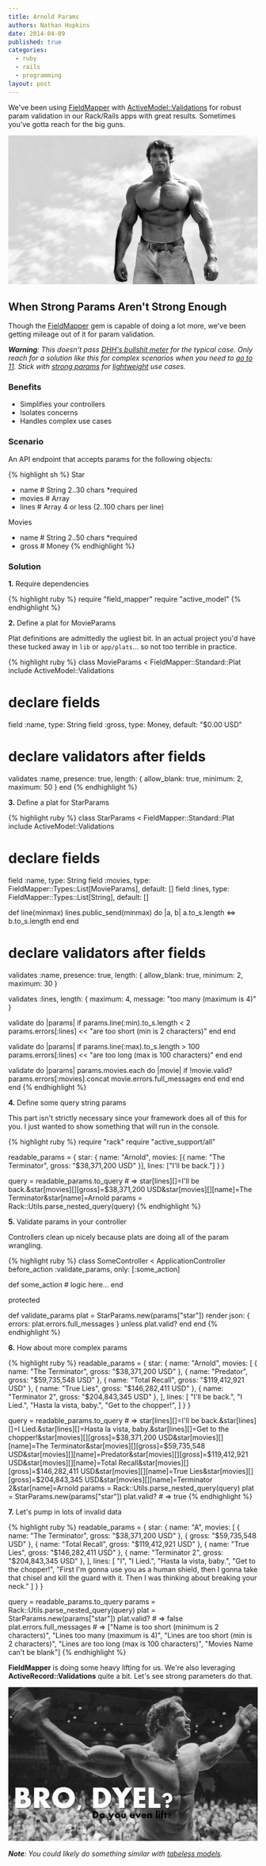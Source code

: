 ```yaml
---
title: Arnold Params
authors: Nathan Hopkins
date: 2014-04-09
published: true
categories:
  - ruby
  - rails
  - programming
layout: post
---
```


We've been using [FieldMapper](https://github.com/hopsoft/field_mapper)
with [ActiveModel::Validations](http://edgeguides.rubyonrails.org/active_record_validations.html)
for robust param validation in our Rack/Rails apps with great results.
Sometimes you've gotta reach for the big guns.

![Arnold](/public/images/arnold.jpg)

## When Strong Params Aren't Strong Enough

Though the [FieldMapper](https://github.com/hopsoft/field_mapper) gem
is capable of doing a lot more, we've been getting mileage
out of it for param validation.

*__Warning__: This doesn't pass [DHH's bullshit meter](http://david.heinemeierhansson.com/2012/the-parley-letter.html) for the typical case.*
*Only reach for a solution like this for complex scenarios when you need to [go to 11](http://youtu.be/4xgx4k83zzc).*
*Stick with [strong params](http://guides.rubyonrails.org/action_controller_overview.html#strong-parameters) for [lightweight](http://youtu.be/HHZhw94C5vQ) use cases.*

### Benefits

- Simplifies your controllers
- Isolates concerns
- Handles complex use cases

### Scenario

An API endpoint that accepts params for the following objects:

{% highlight sh %}
Star
- name   # String        2..30 chars *required
- movies # Array<Movie>
- lines  # Array<String> 4 or less (2..100 chars per line)

Movies
- name  # String 2..50 chars *required
- gross # Money
{% endhighlight %}

### Solution

__1\.__ Require dependencies

{% highlight ruby %}
require "field_mapper"
require "active_model"
{% endhighlight %}

__2\.__ Define a plat for MovieParams

Plat definitions are admittedly the ugliest bit.
In an actual project you'd have these tucked away in `lib` or `app/plats`...
so not too terrible in practice.

{% highlight ruby %}
class MovieParams < FieldMapper::Standard::Plat
  include ActiveModel::Validations

  # declare fields
  field :name,  type: String
  field :gross, type: Money, default: "$0.00 USD"

  # declare validators after fields
  validates :name,
    presence: true,
    length: { allow_blank: true, minimum: 2, maximum: 50 }
end
{% endhighlight %}

__3\.__ Define a plat for StarParams

{% highlight ruby %}
class StarParams < FieldMapper::Standard::Plat
  include ActiveModel::Validations

  # declare fields
  field :name,   type: String
  field :movies, type: FieldMapper::Types::List[MovieParams], default: []
  field :lines,  type: FieldMapper::Types::List[String],      default: []

  def line(minmax)
    lines.public_send(minmax) do |a, b|
      a.to_s.length <=> b.to_s.length
    end
  end

  # declare validators after fields
  validates :name,
    presence: true,
    length: { allow_blank: true, minimum: 2, maximum: 30 }

  validates :lines, length: { maximum: 4, message: "too many (maximum is 4)" }

  validate do |params|
    if params.line(:min).to_s.length < 2
      params.errors[:lines] << "are too short (min is 2 characters)"
    end
  end

  validate do |params|
    if params.line(:max).to_s.length > 100
      params.errors[:lines] << "are too long (max is 100 characters)"
    end
  end

  validate do |params|
    params.movies.each do |movie|
      if !movie.valid?
        params.errors[:movies].concat movie.errors.full_messages
      end
    end
  end
end
{% endhighlight %}

__4\.__ Define some query string params

This part isn't strictly necessary since your framework does all of this for you.
I just wanted to show something that will run in the console.

{% highlight ruby %}
require "rack"
require "active_support/all"

readable_params = {
  star: {
    name: "Arnold",
    movies: [{ name: "The Terminator", gross: "$38,371,200 USD" }],
    lines: ["I'll be back."]
  }
}

query = readable_params.to_query # => star[lines][]=I'll be back.&star[movies][][gross]=$38,371,200 USD&star[movies][][name]=The Terminator&star[name]=Arnold
params = Rack::Utils.parse_nested_query(query)
{% endhighlight %}

__5\.__ Validate params in your controller

Controllers clean up nicely because plats are doing all of the param wrangling.

{% highlight ruby %}
class SomeController < ApplicationController
  before_action :validate_params, only: [:some_action]

  def some_action
    # logic here...
  end

  protected

  def validate_params
    plat = StarParams.new(params["star"])
    render json: { errors: plat.errors.full_messages } unless plat.valid?
  end
end
{% endhighlight %}

__6\.__ How about more complex params

{% highlight ruby %}
readable_params = {
  star: {
    name: "Arnold",
    movies: [
      { name: "The Terminator", gross: "$38,371,200 USD" },
      { name: "Predator",       gross: "$59,735,548 USD" },
      { name: "Total Recall",   gross: "$119,412,921 USD" },
      { name: "True Lies",      gross: "$146,282,411 USD" },
      { name: "Terminator 2",   gross: "$204,843,345 USD" },
    ],
    lines: [
      "I'll be back.",
      "I Lied.",
      "Hasta la vista, baby.",
      "Get to the chopper!",
    ]
  }
}

query = readable_params.to_query # => star[lines][]=I'll be back.&star[lines][]=I Lied.&star[lines][]=Hasta la vista, baby.&star[lines][]=Get to the chopper!&star[movies][][gross]=$38,371,200 USD&star[movies][][name]=The Terminator&star[movies][][gross]=$59,735,548 USD&star[movies][][name]=Predator&star[movies][][gross]=$119,412,921 USD&star[movies][][name]=Total Recall&star[movies][][gross]=$146,282,411 USD&star[movies][][name]=True Lies&star[movies][][gross]=$204,843,345 USD&star[movies][][name]=Terminator 2&star[name]=Arnold
params = Rack::Utils.parse_nested_query(query)
plat = StarParams.new(params["star"])
plat.valid? # => true
{% endhighlight %}

__7\.__ Let's pump in lots of invalid data

{% highlight ruby %}
readable_params = {
  star: {
    name: "A",
    movies: [
      { name: "The Terminator", gross: "$38,371,200 USD" },
      { gross: "$59,735,548 USD" },
      { name: "Total Recall",   gross: "$119,412,921 USD" },
      { name: "True Lies",      gross: "$146,282,411 USD" },
      { name: "Terminator 2",   gross: "$204,843,345 USD" },
    ],
    lines: [
      "I",
      "I Lied.",
      "Hasta la vista, baby.",
      "Get to the chopper!",
      "First I'm gonna use you as a human shield, then I gonna take that chisel and kill the guard with it. Then I was thinking about breaking your neck."
    ]
  }
}

query = readable_params.to_query
params = Rack::Utils.parse_nested_query(query)
plat = StarParams.new(params["star"])
plat.valid? # => false
plat.errors.full_messages # => ["Name is too short (minimum is 2 characters)", "Lines too many (maximum is 4)", "Lines are too short (min is 2 characters)", "Lines are too long (max is 100 characters)", "Movies Name can't be blank"]
{% endhighlight %}

__FieldMapper__ is doing some heavy lifting for us.
We're also leveraging __ActiveRecord::Validations__ quite a bit.
Let's see strong parameters do that.

![Bro... Do you even lift?](/public/images/arnold2.jpg)

*__Note__: You could likely do something similar with [tabeless models](http://yehudakatz.com/2010/01/10/activemodel-make-any-ruby-object-feel-like-activerecord/).*
